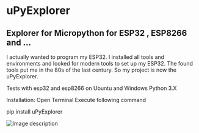 # uPyExplorer 
## Explorer for Micropython for ESP32 , ESP8266 and ...
I actually wanted to program my ESP32. I installed all tools and environments and looked for modern tools to set up my ESP32. The found tools put me in the 80s of the last century. So my project is now the uPyExplorer.

Tests with esp32 and esp8266 on Ubuntu and Windows Python 3.X

Installation: Open Terminal Execute following command
 
pip install uPyExplorer

![Image description](https://github.com/RetepRelleum/uPyExplorer/blob/master/doc/screen.png)
